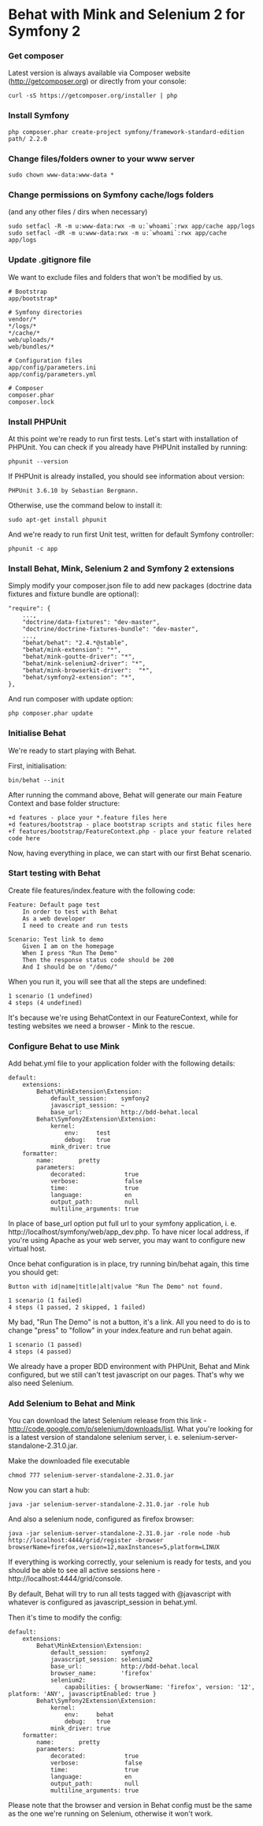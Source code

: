 Behat with Mink and Selenium 2 for Symfony 2
============================================

### Get composer ###

Latest version is always available via Composer website (http://getcomposer.org) or directly from your console:

```
curl -sS https://getcomposer.org/installer | php
```

### Install Symfony ###

```
php composer.phar create-project symfony/framework-standard-edition path/ 2.2.0
```

### Change files/folders owner to your www server ###

```
sudo chown www-data:www-data *
```

### Change permissions on Symfony cache/logs folders ###

(and any other files / dirs when necessary)

```
sudo setfacl -R -m u:www-data:rwx -m u:`whoami`:rwx app/cache app/logs
sudo setfacl -dR -m u:www-data:rwx -m u:`whoami`:rwx app/cache app/logs
```

### Update .gitignore file ###

We want to exclude files and folders that won't be modified by us.

```
# Bootstrap
app/bootstrap*

# Symfony directories
vendor/*
*/logs/*
*/cache/*
web/uploads/*
web/bundles/*

# Configuration files
app/config/parameters.ini
app/config/parameters.yml

# Composer
composer.phar
composer.lock
```

### Install PHPUnit ###

At this point we're ready to run first tests. Let's start with installation of PHPUnit. You can check if you already have PHPUnit installed by running:

```
phpunit --version
```
If PHPUnit is already installed, you should see information about version:
```
PHPUnit 3.6.10 by Sebastian Bergmann.
```
Otherwise, use the command below to install it:
```
sudo apt-get install phpunit
```
And we're ready to run first Unit test, written for default Symfony controller:

```
phpunit -c app
```

### Install Behat, Mink, Selenium 2 and Symfony 2 extensions ###

Simply modify your composer.json file to add new packages (doctrine data fixtures and fixture bundle are optional):
```
"require": {
    ...,
    "doctrine/data-fixtures": "dev-master",
    "doctrine/doctrine-fixtures-bundle": "dev-master",
    ...,
    "behat/behat": "2.4.*@stable",
    "behat/mink-extension": "*",
    "behat/mink-goutte-driver": "*",
    "behat/mink-selenium2-driver": "*",
    "behat/mink-browserkit-driver":  "*",
    "behat/symfony2-extension": "*",
},
```
And run composer with update option:
```
php composer.phar update
```

### Initialise Behat ###

We're ready to start playing with Behat.

First, initialisation:

```
bin/behat --init
```
After running the command above, Behat will generate our main Feature Context and base folder structure:
```
+d features - place your *.feature files here
+d features/bootstrap - place bootstrap scripts and static files here
+f features/bootstrap/FeatureContext.php - place your feature related code here
```
Now, having everything in place, we can start with our first Behat scenario.

### Start testing with Behat ###

Create file features/index.feature with the following code:

```
Feature: Default page test
    In order to test with Behat
    As a web developer
    I need to create and run tests

Scenario: Test link to demo
    Given I am on the homepage
    When I press "Run The Demo"
    Then the response status code should be 200
    And I should be on "/demo/"
```
When you run it, you will see that all the steps are undefined:
```
1 scenario (1 undefined)
4 steps (4 undefined)
```
It's because we're using BehatContext in our FeatureContext, while for testing websites we need a browser - Mink to the rescue.

### Configure Behat to use Mink ###

Add behat.yml file to your application folder with the following details:

```
default:
    extensions:
        Behat\MinkExtension\Extension:
            default_session:    symfony2
            javascript_session: ~
            base_url:           http://bdd-behat.local
        Behat\Symfony2Extension\Extension:
            kernel:
                env:     test
                debug:   true
            mink_driver: true
    formatter:
        name:       pretty
        parameters:
            decorated:           true
            verbose:             false
            time:                true
            language:            en
            output_path:         null
            multiline_arguments: true
```

In place of base_url option put full url to your symfony application, i. e. http://localhost/symfony/web/app_dev.php.
To have nicer local address, if you're using Apache as your web server, you may want to configure new virtual host.

Once behat configuration is in place, try running bin/behat again, this time you should get:

```
Button with id|name|title|alt|value "Run The Demo" not found.

1 scenario (1 failed)
4 steps (1 passed, 2 skipped, 1 failed)
```

My bad, "Run The Demo" is not a button, it's a link. All you need to do is to change "press" to "follow" in your index.feature and run behat again.

```
1 scenario (1 passed)
4 steps (4 passed)
```

We already have a proper BDD environment with PHPUnit, Behat and Mink configured, but we still can't test javascript on our pages.
That's why we also need Selenium.

### Add Selenium to Behat and Mink ###

You can download the latest Selenium release from this link - http://code.google.com/p/selenium/downloads/list.
What you're looking for is a latest version of standalone selenium server, i. e. selenium-server-standalone-2.31.0.jar.

Make the downloaded file executable
```
chmod 777 selenium-server-standalone-2.31.0.jar
```

Now you can start a hub:
```
java -jar selenium-server-standalone-2.31.0.jar -role hub
```

And also a selenium node, configured as firefox browser:
```
java -jar selenium-server-standalone-2.31.0.jar -role node -hub http://localhost:4444/grid/register -browser browserName=firefox,version=12,maxInstances=5,platform=LINUX
```

If everything is working correctly, your selenium is ready for tests, and you should be able to see all active sessions here - http://localhost:4444/grid/console.

By default, Behat will try to run all tests tagged with @javascript with whatever is configured as javascript_session in behat.yml.

Then it's time to modify the config:
```
default:
    extensions:
        Behat\MinkExtension\Extension:
            default_session:    symfony2
            javascript_session: selenium2
            base_url:           http://bdd-behat.local
            browser_name:       'firefox'
            selenium2:
                capabilities: { browserName: 'firefox', version: '12', platform: 'ANY', javascriptEnabled: true }
        Behat\Symfony2Extension\Extension:
            kernel:
                env:     behat
                debug:   true
            mink_driver: true
    formatter:
        name:       pretty
        parameters:
            decorated:           true
            verbose:             false
            time:                true
            language:            en
            output_path:         null
            multiline_arguments: true
```

Please note that the browser and version in Behat config must be the same as the one we're running on Selenium, otherwise it won't work.

